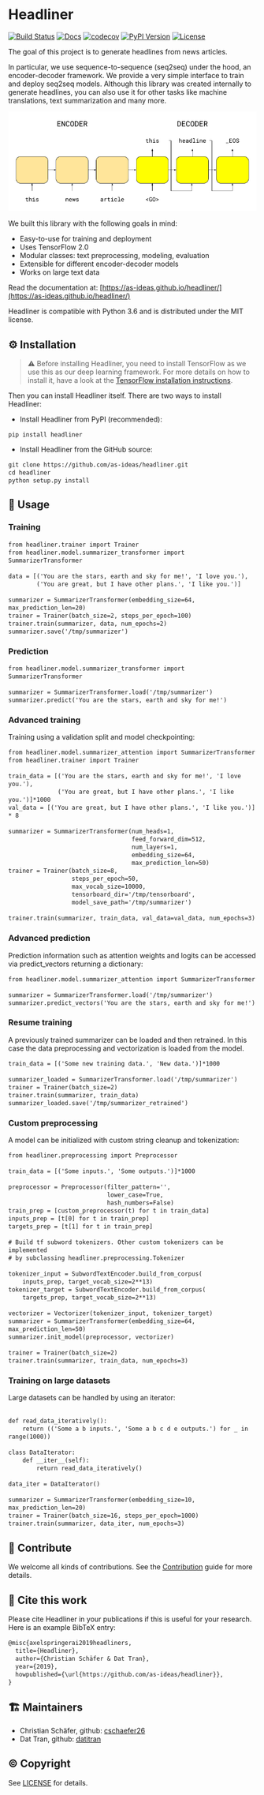 # Headliner

[![Build Status](https://travis-ci.org/as-ideas/headliner.svg?branch=master)](https://travis-ci.org/as-ideas/headliner)
[![Docs](https://img.shields.io/badge/docs-online-brightgreen)](https://as-ideas.github.io/headliner/)
[![codecov](https://codecov.io/gh/as-ideas/headliner/branch/master/graph/badge.svg)](https://codecov.io/gh/as-ideas/headliner)
[![PyPI Version](https://img.shields.io/pypi/v/headliner)](https://pypi.org/project/headliner/)
[![License](https://img.shields.io/badge/License-MIT-blue.svg)](https://github.com/as-ideas/headliner/blob/master/LICENSE)

The goal of this project is to generate headlines from news articles.

In particular, we use sequence-to-sequence (seq2seq) under the hood, 
an encoder-decoder framework. We provide a very simple interface to train 
and deploy seq2seq models. Although this library was created internally to 
generate headlines, you can also use it for other tasks like machine translations,
text summarization and many more.

![Seq2seq architecture](figures/seq2seq.jpg)

We built this library with the following goals in mind:

* Easy-to-use for training and deployment
* Uses TensorFlow 2.0
* Modular classes: text preprocessing, modeling, evaluation
* Extensible for different encoder-decoder models
* Works on large text data

Read the documentation at: [https://as-ideas.github.io/headliner/](https://as-ideas.github.io/headliner/)

Headliner is compatible with Python 3.6 and is distributed under the MIT license.

## ⚙️ Installation
> ⚠️ Before installing Headliner, you need to install TensorFlow as we use this as our deep learning framework. For more 
> details on how to install it, have a look at the [TensorFlow installation instructions](https://www.tensorflow.org/install/).

Then you can install Headliner itself. There are two ways to install Headliner:

* Install Headliner from PyPI (recommended):
```
pip install headliner
```

* Install Headliner from the GitHub source:
```
git clone https://github.com/as-ideas/headliner.git
cd headliner
python setup.py install
```

## 📖 Usage 

### Training

```
from headliner.trainer import Trainer
from headliner.model.summarizer_transformer import SummarizerTransformer

data = [('You are the stars, earth and sky for me!', 'I love you.'),
        ('You are great, but I have other plans.', 'I like you.')]

summarizer = SummarizerTransformer(embedding_size=64, max_prediction_len=20)
trainer = Trainer(batch_size=2, steps_per_epoch=100)
trainer.train(summarizer, data, num_epochs=2)
summarizer.save('/tmp/summarizer')
```

### Prediction

```
from headliner.model.summarizer_transformer import SummarizerTransformer

summarizer = SummarizerTransformer.load('/tmp/summarizer')
summarizer.predict('You are the stars, earth and sky for me!')
```

### Advanced training

Training using a validation split and model checkpointing:

```
from headliner.model.summarizer_attention import SummarizerTransformer
from headliner.trainer import Trainer

train_data = [('You are the stars, earth and sky for me!', 'I love you.'),
              ('You are great, but I have other plans.', 'I like you.')]*1000
val_data = [('You are great, but I have other plans.', 'I like you.')] * 8

summarizer = SummarizerTransformer(num_heads=1,
                                   feed_forward_dim=512,
                                   num_layers=1,
                                   embedding_size=64,
                                   max_prediction_len=50)
trainer = Trainer(batch_size=8,
                  steps_per_epoch=50,
                  max_vocab_size=10000,
                  tensorboard_dir='/tmp/tensorboard',
                  model_save_path='/tmp/summarizer')

trainer.train(summarizer, train_data, val_data=val_data, num_epochs=3)
```

### Advanced prediction
Prediction information such as attention weights and logits can be accessed via predict_vectors returning a dictionary:
```
from headliner.model.summarizer_attention import SummarizerTransformer

summarizer = SummarizerTransformer.load('/tmp/summarizer')
summarizer.predict_vectors('You are the stars, earth and sky for me!')
```

### Resume training

A previously trained summarizer can be loaded and then retrained. In this case the data preprocessing and vectorization is loaded from the model.
```
train_data = [('Some new training data.', 'New data.')]*1000

summarizer_loaded = SummarizerTransformer.load('/tmp/summarizer')
trainer = Trainer(batch_size=2)
trainer.train(summarizer, train_data)
summarizer_loaded.save('/tmp/summarizer_retrained')
```

### Custom preprocessing

A model can be initialized with custom string cleanup and tokenization:

```
from headliner.preprocessing import Preprocessor

train_data = [('Some inputs.', 'Some outputs.')]*1000

preprocessor = Preprocessor(filter_pattern='', 
                            lower_case=True, 
                            hash_numbers=False)
train_prep = [custom_preprocessor(t) for t in train_data]
inputs_prep = [t[0] for t in train_prep]
targets_prep = [t[1] for t in train_prep]

# Build tf subword tokenizers. Other custom tokenizers can be implemented 
# by subclassing headliner.preprocessing.Tokenizer

tokenizer_input = SubwordTextEncoder.build_from_corpus(
    inputs_prep, target_vocab_size=2**13)
tokenizer_target = SubwordTextEncoder.build_from_corpus(
    targets_prep, target_vocab_size=2**13)

vectorizer = Vectorizer(tokenizer_input, tokenizer_target)
summarizer = SummarizerTransformer(embedding_size=64, max_prediction_len=50)
summarizer.init_model(preprocessor, vectorizer)

trainer = Trainer(batch_size=2)
trainer.train(summarizer, train_data, num_epochs=3)
```


### Training on large datasets

Large datasets can be handled by using an iterator:
```

def read_data_iteratively():
    return (('Some a b inputs.', 'Some a b c d e outputs.') for _ in range(1000))

class DataIterator:
    def __iter__(self):
        return read_data_iteratively()

data_iter = DataIterator()

summarizer = SummarizerTransformer(embedding_size=10, max_prediction_len=20)
trainer = Trainer(batch_size=16, steps_per_epoch=1000)
trainer.train(summarizer, data_iter, num_epochs=3)
```

## 🤝 Contribute
We welcome all kinds of contributions.
See the [Contribution](CONTRIBUTING.md) guide for more details.

## 📝 Cite this work
Please cite Headliner in your publications if this is useful for your research. Here is an example BibTeX entry:
```
@misc{axelspringerai2019headliners,
  title={Headliner},
  author={Christian Schäfer & Dat Tran},
  year={2019},
  howpublished={\url{https://github.com/as-ideas/headliner}},
}
```

## 🏗 Maintainers
* Christian Schäfer, github: [cschaefer26](https://github.com/cschaefer26)
* Dat Tran, github: [datitran](https://github.com/datitran)

## © Copyright

See [LICENSE](LICENSE) for details.